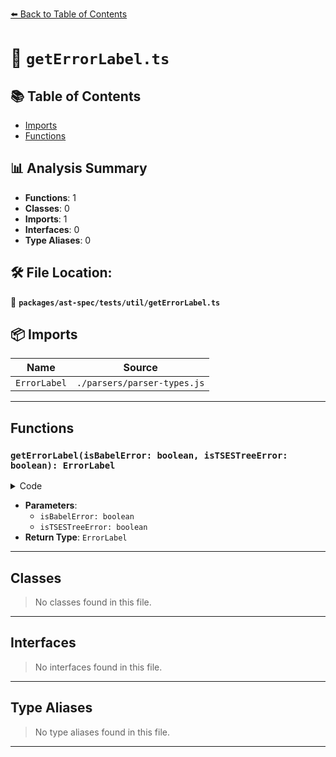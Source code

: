 [⬅️ Back to Table of Contents](../../../../index.md)

# 📄 `getErrorLabel.ts`

## 📚 Table of Contents

- [Imports](#imports)
- [Functions](#functions)

## 📊 Analysis Summary

- **Functions**: 1
- **Classes**: 0
- **Imports**: 1
- **Interfaces**: 0
- **Type Aliases**: 0

## 🛠️ File Location:
📂 **`packages/ast-spec/tests/util/getErrorLabel.ts`**

## 📦 Imports

| Name | Source |
|------|--------|
| `ErrorLabel` | `./parsers/parser-types.js` |


---

## Functions

### `getErrorLabel(isBabelError: boolean, isTSESTreeError: boolean): ErrorLabel`

<details><summary>Code</summary>

```ts
(
  isBabelError: boolean,
  isTSESTreeError: boolean,
): ErrorLabel => {
  if (!isBabelError && isTSESTreeError) {
    return ErrorLabel.TSESTree;
  }

  if (isBabelError && !isTSESTreeError) {
    return ErrorLabel.Babel;
  }

  if (isBabelError && isTSESTreeError) {
    return ErrorLabel.Both;
  }

  return ErrorLabel.None;
}
```
</details>

- **Parameters**:
  - `isBabelError: boolean`
  - `isTSESTreeError: boolean`
- **Return Type**: `ErrorLabel`

---

## Classes

> No classes found in this file.


---

## Interfaces

> No interfaces found in this file.


---

## Type Aliases

> No type aliases found in this file.


---